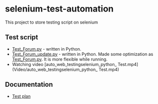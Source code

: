 # selenium-test-automation

This project to store testing script on selenium 

## Test script
- [Test_Forum.py](src/Test_Forum.py) - written in Python. 
- [Test_Forum_update.py](src/Test_Forum_update.py) - written in Python. Made some optimization as [Test_Forum.py](src/Test_Forum.py). It is more flexible while running. 
- Watching video [auto_web_testingselenium_python_ Test.mp4](Video/auto_web_testingselenium_python_ Test.mp4)

## Documentation
- [Test plan](doc/TestPlan.md)
